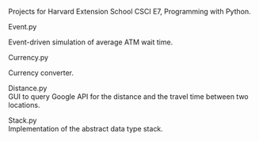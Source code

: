 Projects for Harvard Extension School CSCI E7, Programming with Python.

Event.py 

Event-driven simulation of average ATM wait time.

Currency.py

Currency converter.

Distance.py   
GUI to query Google API for the distance and the travel time between two locations.

Stack.py    
Implementation of the abstract data type stack.

